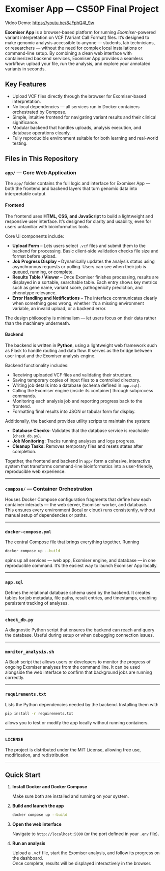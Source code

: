 # Exomiser App — CS50P Final Project

Video Demo: https://youtu.be/8JFphQ4I_9w

**Exomiser App** is a browser-based platform for running *Exomiser*-powered variant interpretation on VCF (Variant Call Format) files. It’s designed to make genomic analysis accessible to anyone — students, lab technicians, or researchers — without the need for complex local installations or command-line setup. By combining a clean web interface with containerized backend services, Exomiser App provides a seamless workflow: upload your file, run the analysis, and explore your annotated variants in seconds.

## Key Features

- Upload VCF files directly through the browser for Exomiser-based interpretation.  
- No local dependencies — all services run in Docker containers orchestrated by Compose.  
- Simple, intuitive frontend for navigating variant results and their clinical significance.  
- Modular backend that handles uploads, analysis execution, and database operations cleanly.  
- Fully reproducible environment suitable for both learning and real-world testing.

## Files in This Repository

### `app/` — Core Web Application

The `app/` folder contains the full logic and interface for Exomiser App — both the frontend and backend layers that turn genomic data into interpretable output.

#### **Frontend**

The frontend uses **HTML, CSS, and JavaScript** to build a lightweight and responsive user interface. It’s designed for clarity and usability, even for users unfamiliar with bioinformatics tools.

Core UI components include:

- **Upload Form** – Lets users select `.vcf` files and submit them to the backend for processing. Basic client-side validation checks file size and format before upload.  
- **Job Progress Display** – Dynamically updates the analysis status using asynchronous requests or polling. Users can see when their job is queued, running, or complete.  
- **Results Table / Viewer** – Once Exomiser finishes processing, results are displayed in a sortable, searchable table. Each entry shows key metrics such as gene name, variant score, pathogenicity prediction, and phenotype relevance.  
- **Error Handling and Notifications** – The interface communicates clearly when something goes wrong, whether it’s a missing environment variable, an invalid upload, or a backend error.  

The design philosophy is minimalism — let users focus on their data rather than the machinery underneath.

#### **Backend**

The backend is written in **Python**, using a lightweight web framework such as Flask to handle routing and data flow. It serves as the bridge between user input and the Exomiser analysis engine.

Backend functionality includes:

- Receiving uploaded VCF files and validating their structure.  
- Saving temporary copies of input files to a controlled directory.  
- Writing job details into a database (schema defined in `app.sql`).  
- Calling the Exomiser engine (inside its container) through subprocess commands.  
- Monitoring each analysis job and reporting progress back to the frontend.  
- Formatting final results into JSON or tabular form for display.  

Additionally, the backend provides utility scripts to maintain the system:

- **Database Checks:** Validates that the database service is reachable (`check_db.py`).  
- **Job Monitoring:** Tracks running analyses and logs progress.  
- **Cleanup Tasks:** Removes temporary files and resets states after completion.  

Together, the frontend and backend in `app/` form a cohesive, interactive system that transforms command-line bioinformatics into a user-friendly, reproducible web experience.

---

### `compose/` — Container Orchestration

Houses Docker Compose configuration fragments that define how each container interacts — the web server, Exomiser worker, and database.  
This ensures every environment (local or cloud) runs consistently, without manual setup of dependencies or paths.

---


### `docker-compose.yml`

The central Compose file that brings everything together. Running  
```bash
docker compose up --build
```  
spins up all services — web app, Exomiser engine, and database — in one reproducible command. It’s the easiest way to launch Exomiser App locally.

---

### `app.sql`

Defines the relational database schema used by the backend. It creates tables for job metadata, file paths, result entries, and timestamps, enabling persistent tracking of analyses.

---

### `check_db.py`

A diagnostic Python script that ensures the backend can reach and query the database. Useful during setup or when debugging connection issues.

---

### `monitor_analysis.sh`

A Bash script that allows users or developers to monitor the progress of ongoing Exomiser analyses from the command line. It can be used alongside the web interface to confirm that background jobs are running correctly.

---

### `requirements.txt`

Lists the Python dependencies needed by the backend. Installing them with  
```bash
pip install -r requirements.txt
```  
allows you to test or modify the app locally without running containers.

---

### `LICENSE`

The project is distributed under the MIT License, allowing free use, modification, and redistribution.

---

## Quick Start


1. **Install Docker and Docker Compose**

   Make sure both are installed and running on your system.

2. **Build and launch the app**
   ```bash
   docker compose up --build
   ```

3. **Open the web interface**

   Navigate to `http://localhost:5000` (or the port defined in your `.env` file).

4. **Run an analysis**

   Upload a `.vcf` file, start the Exomiser analysis, and follow its progress on the dashboard.  
   Once complete, results will be displayed interactively in the browser.
